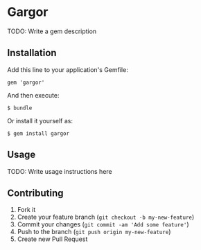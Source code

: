 # Gargor

TODO: Write a gem description

## Installation

Add this line to your application's Gemfile:

    gem 'gargor'

And then execute:

    $ bundle

Or install it yourself as:

    $ gem install gargor

## Usage

TODO: Write usage instructions here

## Contributing

1. Fork it
2. Create your feature branch (`git checkout -b my-new-feature`)
3. Commit your changes (`git commit -am 'Add some feature'`)
4. Push to the branch (`git push origin my-new-feature`)
5. Create new Pull Request
